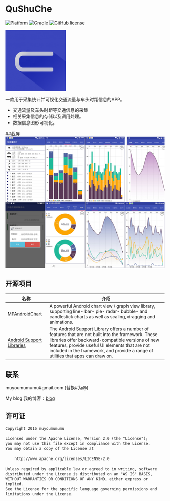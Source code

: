 # QuShuChe

[![Platform](https://img.shields.io/badge/platform-Android-blue.svg)](https://github.com/muyoumumumu/QuShuChe)
![Gradle](https://img.shields.io/badge/gradle-2.2.2-blue.svg)
[![GitHub license](https://img.shields.io/badge/license-Apache%202-blue.svg)](https://raw.githubusercontent.com/muyoumumumu/QuShuChe/master/LICENSE)

![icon](https://github.com/muyoumumumu/QuShuChe/blob/master/screenshots/icon.png)

一款用于采集统计并可视化交通流量与车头时距信息的APP。   
* 交通流量及车头时距等交通信息的采集   
* 相关采集信息的存储以及调用处理。   
* 数据信息图形可视化。


##截屏
![scr](https://github.com/muyoumumumu/QuShuChe/blob/master/screenshots/main.jpg)

## 开源项目
名称 | 介绍
--------- | --------
[MPAndroidChart](https://github.com/PhilJay/MPAndroidChart) | A powerful Android chart view / graph view library, supporting line- bar- pie- radar- bubble- and candlestick charts as well as scaling, dragging and animations.
[Android Support Libraries](https://developer.android.com/topic/libraries/support-library/index.html) | The Android Support Library offers a number of features that are not built into the framework. These libraries offer backward-compatible versions of new features, provide useful UI elements that are not included in the framework, and provide a range of utilities that apps can draw on.


## 联系
muyoumumumu#gmail.com (替换#为@)

My blog 我的博客：[blog](http://muyoumumumu.github.io/)

## 许可证

    Copyright 2016 muyoumumumu

    Licensed under the Apache License, Version 2.0 (the "License");
    you may not use this file except in compliance with the License.
    You may obtain a copy of the License at

        http://www.apache.org/licenses/LICENSE-2.0

    Unless required by applicable law or agreed to in writing, software
    distributed under the License is distributed on an "AS IS" BASIS,
    WITHOUT WARRANTIES OR CONDITIONS OF ANY KIND, either express or implied.
    See the License for the specific language governing permissions and
    limitations under the License.


